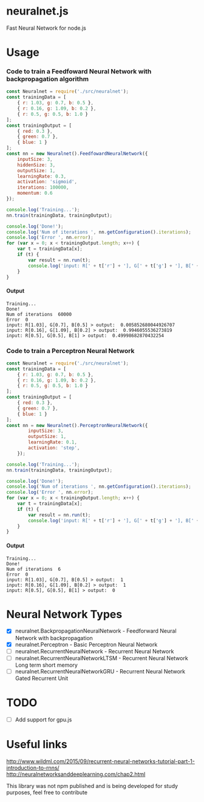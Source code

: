 # neuralnet.js
Fast Neural Network for node.js

# Usage
### Code to train a Feedfoward Neural Network with backpropagation algorithm
```js
const Neuralnet = require('./src/neuralnet');
const trainingData = [
    { r: 1.03, g: 0.7, b: 0.5 },
    { r: 0.16, g: 1.09, b: 0.2 },
    { r: 0.5, g: 0.5, b: 1.0 }
];
const trainingOutput = [
    { red: 0.3 },
    { green: 0.7 },
    { blue: 1 }
];
const nn = new Neuralnet().FeedfowardNeuralNetwork({
    inputSize: 3,
    hiddenSize: 3,
    outputSize: 1,
    learningRate: 0.3,
    activation: 'sigmoid',
    iterations: 100000,
    momentum: 0.6
});

console.log('Training...');
nn.train(trainingData, trainingOutput);

console.log('Done!');
console.log('Num of iterations ', nn.getConfiguration().iterations);
console.log('Error ', nn.error);
for (var x = 0; x < trainingOutput.length; x++) {
    var t = trainingData[x];
    if (t) {
        var result = nn.run(t);
        console.log('input: R[' + t['r'] + '], G[' + t['g'] + '], B[' + t['b'] + '] > output: ', result[0]);
    }
}
```


#### Output
```
Training...
Done!
Num of iterations  60000
Error  0
input: R[1.03], G[0.7], B[0.5] > output:  0.005852680044926707
input: R[0.16], G[1.09], B[0.2] > output:  0.9946055536273819
input: R[0.5], G[0.5], B[1] > output:  0.49998682870432254
```

### Code to train a Perceptron Neural Network
```js
const Neuralnet = require('./src/neuralnet');
const trainingData = [
    { r: 1.03, g: 0.7, b: 0.5 },
    { r: 0.16, g: 1.09, b: 0.2 },
    { r: 0.5, g: 0.5, b: 1.0 }
];
const trainingOutput = [
    { red: 0.3 },
    { green: 0.7 },
    { blue: 1 }
];
const nn = new Neuralnet().PerceptronNeuralNetwork({
        inputSize: 3,
        outputSize: 1,
        learningRate: 0.1,
        activation: 'step',
    });

console.log('Training...');
nn.train(trainingData, trainingOutput);

console.log('Done!');
console.log('Num of iterations ', nn.getConfiguration().iterations);
console.log('Error ', nn.error);
for (var x = 0; x < trainingOutput.length; x++) {
    var t = trainingData[x];
    if (t) {
        var result = nn.run(t);
        console.log('input: R[' + t['r'] + '], G[' + t['g'] + '], B[' + t['b'] + '] > output: ', result);
    }
}
```
#### Output
```
Training...
Done!
Num of iterations  6
Error  0
input: R[1.03], G[0.7], B[0.5] > output:  1
input: R[0.16], G[1.09], B[0.2] > output:  1
input: R[0.5], G[0.5], B[1] > output:  0
```

# Neural Network Types
- [x] neuralnet.BackpropagationNeuralNetwork - Feedforward Neural Network with backpropagation
- [x] neuralnet.Perceptron - Basic Perceptron Neural Network
- [ ] neuralnet.RecurrentNeuralNetwork - Recurrent Neural Network
- [ ] neuralnet.RecurrentNeuralNetworkLTSM - Recurrent Neural Network Long term short memory
- [ ] neuralnet.RecurrentNeuralNetworkGRU - Recurrent Neural Network Gated Recurrent Unit

# TODO
- [ ] Add support for gpu.js

# Useful links

http://www.wildml.com/2015/09/recurrent-neural-networks-tutorial-part-1-introduction-to-rnns/
http://neuralnetworksanddeeplearning.com/chap2.html

This library was not npm published and is being developed for study purposes, feel free to contribute